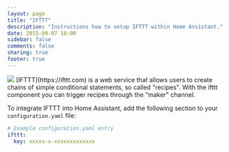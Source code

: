 ```yaml
---
layout: page
title: "IFTTT"
description: "Instructions how to setup IFTTT within Home Assistant."
date: 2015-09-07 18:00
sidebar: false
comments: false
sharing: true
footer: true
---
```

<img src='/images/supported_brands/ifttt.png' class='brand pull-right' />
[IFTTT](https://ifttt.com) is a web service that allows users to create chains of simple conditional statements, so called "recipes". With the ifttt component you can trigger recipes through the "maker" channel.

To integrate IFTTT into Home Assistant, add the following section to your `configuration.yaml` file:

```yaml
# Example configuration.yaml entry
ifttt:
  key: xxxxx-x-xxxxxxxxxxxxx
```

